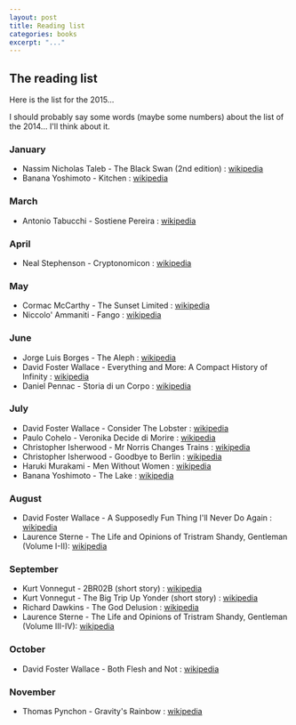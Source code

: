 ```yaml
---
layout: post
title: Reading list
categories: books
excerpt: "..."
---
```


## The reading list

Here is the list for the 2015&#46;&#46;&#46;

I should probably say some words (maybe some numbers) about the list of the
2014&#46;&#46;&#46; I'll think about it.

### January
- Nassim Nicholas Taleb - The Black Swan (2nd edition) : [wikipedia](https://en.wikipedia.org/wiki/The_Black_Swan_%282007_book%29)
- Banana Yoshimoto - Kitchen : [wikipedia](https://en.wikipedia.org/wiki/Kitchen_%28novel%29)

### March
- Antonio Tabucchi - Sostiene Pereira : [wikipedia](https://en.wikipedia.org/wiki/Pereira_Maintains)

### April
- Neal Stephenson - Cryptonomicon : [wikipedia](https://en.wikipedia.org/wiki/Cryptonomicon)

### May
- Cormac McCarthy - The Sunset Limited : [wikipedia](https://en.wikipedia.org/wiki/The_Sunset_Limited)
- Niccolo' Ammaniti - Fango : [wikipedia](https://it.wikipedia.org/wiki/Fango_%28racconti%29)

### June
- Jorge Luis Borges - The Aleph : [wikipedia](https://en.wikipedia.org/wiki/The_Aleph_(short_story_collection))
- David Foster Wallace - Everything and More: A Compact History of Infinity : [wikipedia](https://en.wikipedia.org/wiki/Everything_and_More_(book))
- Daniel Pennac - Storia di un Corpo : [wikipedia](https://it.wikipedia.org/wiki/Storia_di_un_corpo)

### July
- David Foster Wallace - Consider The Lobster : [wikipedia](https://en.wikipedia.org/wiki/Consider_the_Lobster)
- Paulo Cohelo - Veronika Decide di Morire : [wikipedia](https://it.wikipedia.org/wiki/Veronika_decide_di_morire)
- Christopher Isherwood - Mr Norris Changes Trains : [wikipedia](https://en.wikipedia.org/wiki/Mr_Norris_Changes_Trains)
- Christopher Isherwood - Goodbye to Berlin : [wikipedia](https://en.wikipedia.org/wiki/Goodbye_to_Berlin)
- Haruki Murakami - Men Without Women : [wikipedia](https://en.wikipedia.org/wiki/Haruki_Murakami#Bibliography)
- Banana Yoshimoto - The Lake : [wikipedia](https://en.wikipedia.org/wiki/The_Lake_(Banana_Yoshimoto_novel))

### August
- David Foster Wallace - A Supposedly Fun Thing I'll Never Do Again : [wikipedia](https://en.wikipedia.org/wiki/A_Supposedly_Fun_Thing_I%27ll_Never_Do_Again)
- Laurence Sterne - The Life and Opinions of Tristram Shandy, Gentleman (Volume I-II): [wikipedia](https://en.wikipedia.org/wiki/The_Life_and_Opinions_of_Tristram_Shandy,_Gentleman#Synopsis_and_style)

### September
- Kurt Vonnegut - 2BR02B (short story) : [wikipedia](https://en.wikipedia.org/wiki/2_B_R_0_2_B)
- Kurt Vonnegut - The Big Trip Up Yonder (short story) : [wikipedia](https://en.wikipedia.org/wiki/Tomorrow_and_Tomorrow_and_Tomorrow_(short_story))
- Richard Dawkins - The God Delusion : [wikipedia](https://en.wikipedia.org/wiki/The_God_Delusion)
- Laurence Sterne - The Life and Opinions of Tristram Shandy, Gentleman (Volume III-IV): [wikipedia](https://en.wikipedia.org/wiki/The_Life_and_Opinions_of_Tristram_Shandy,_Gentleman#Synopsis_and_style)

### October
- David Foster Wallace - Both Flesh and Not : [wikipedia](https://en.wikipedia.org/wiki/Both_Flesh_and_Not)

### November
- Thomas Pynchon - Gravity's Rainbow : [wikipedia](https://en.wikipedia.org/wiki/Gravity%27s_Rainbow)

